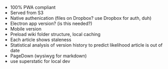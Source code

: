 + 100% PWA compliant
+ Served from S3
+ Native authenication (files on Dropbox? use Dropbox for auth, duh)
+ Electron app version? (is this needed?)
+ Mobile version
+ Preload wiki folder structure, local caching
+ Each article shows staleness
+ Statistical analysis of version history to predict likelihood article is out of date
+ PageDown (wysiwyg for markdown)
+ use superstatic for local dev

